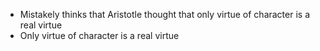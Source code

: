 - Mistakely thinks that Aristotle thought that only virtue of character is a real virtue
- Only virtue of character is a real virtue